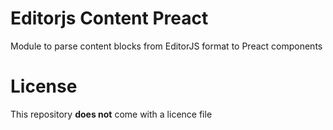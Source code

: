 # Editorjs Content Preact
Module to parse content blocks from EditorJS format to Preact components

# License

This repository **does not** come with a licence file
